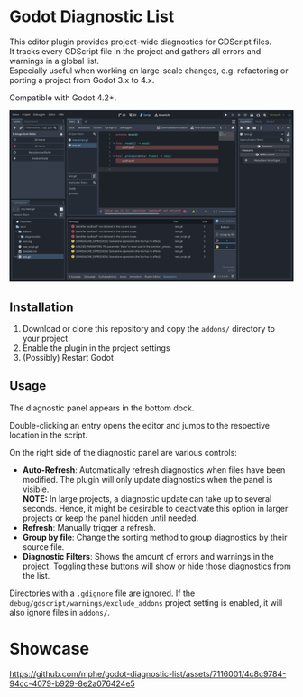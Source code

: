 # Godot Diagnostic List

This editor plugin provides project-wide diagnostics for GDScript files.<br/>
It tracks every GDScript file in the project and gathers all errors and warnings in a global list.<br/>
Especially useful when working on large-scale changes, e.g. refactoring or porting a project from Godot 3.x to 4.x.

Compatible with Godot 4.2+.

![Screenshot](img/screenshot.png)


## Installation

1. Download or clone this repository and copy the `addons/` directory to your project.
2. Enable the plugin in the project settings
3. (Possibly) Restart Godot

## Usage

The diagnostic panel appears in the bottom dock.

Double-clicking an entry opens the editor and jumps to the respective location in the script.

On the right side of the diagnostic panel are various controls:

- **Auto-Refresh**: Automatically refresh diagnostics when files have been modified. The plugin will only update diagnostics when the panel is visible.<br/>
  **NOTE:** In large projects, a diagnostic update can take up to several seconds. Hence, it might be desirable to deactivate this option in larger projects or keep the panel hidden until needed.
- **Refresh**: Manually trigger a refresh.
- **Group by file**: Change the sorting method to group diagnostics by their source file.
- **Diagnostic Filters**: Shows the amount of errors and warnings in the project.
  Toggling these buttons will show or hide those diagnostics from the list.


Directories with a `.gdignore` file are ignored.
If the `debug/gdscript/warnings/exclude_addons` project setting is enabled, it will also ignore files in `addons/`.


# Showcase

https://github.com/mphe/godot-diagnostic-list/assets/7116001/4c8c9784-94cc-4079-b929-8e2a076424e5

